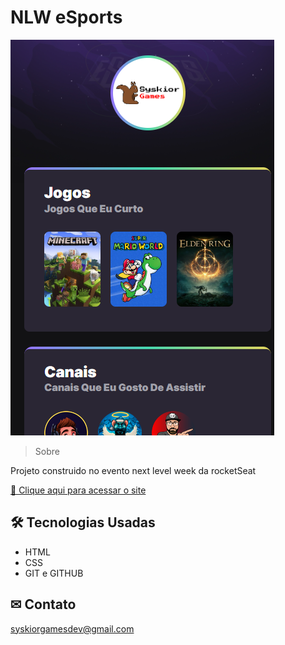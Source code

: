 # NLW eSports

![preview](./github/site%20img.png)

> Sobre

Projeto construido no evento next level week da rocketSeat

[🔗 Clique aqui para acessar o site](https://syskiorgames.github.io/NLW)

## 🛠 Tecnologias Usadas
- HTML
- CSS
- GIT e GITHUB

## ✉ Contato
syskiorgamesdev@gmail.com

